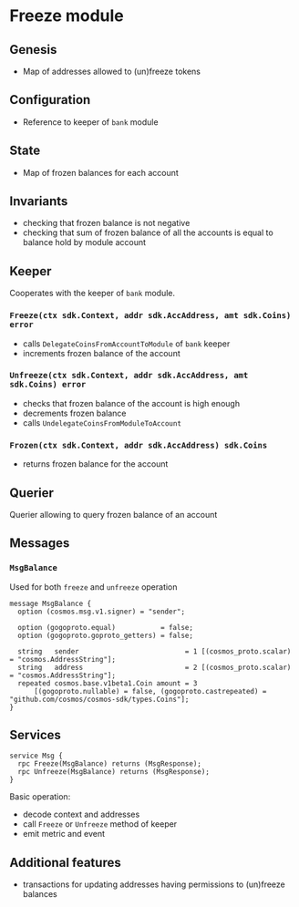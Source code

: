 # Freeze module

## Genesis

* Map of addresses allowed to (un)freeze tokens

## Configuration

* Reference to keeper of `bank` module

## State

* Map of frozen balances for each account

## Invariants

* checking that frozen balance is not negative
* checking that sum of frozen balance of all the accounts is equal to balance hold by module account

## Keeper

Cooperates with the keeper of `bank` module.

### `Freeze(ctx sdk.Context, addr sdk.AccAddress, amt sdk.Coins) error`

* calls `DelegateCoinsFromAccountToModule` of `bank` keeper
* increments frozen balance of the account

### `Unfreeze(ctx sdk.Context, addr sdk.AccAddress, amt sdk.Coins) error`

* checks that frozen balance of the account is high enough
* decrements frozen balance
* calls `UndelegateCoinsFromModuleToAccount`

### `Frozen(ctx sdk.Context, addr sdk.AccAddress) sdk.Coins`

* returns frozen balance for the account

## Querier

Querier allowing to query frozen balance of an account

## Messages

### `MsgBalance`

Used for both `freeze` and `unfreeze` operation

```
message MsgBalance {
  option (cosmos.msg.v1.signer) = "sender";

  option (gogoproto.equal)           = false;
  option (gogoproto.goproto_getters) = false;

  string   sender                          = 1 [(cosmos_proto.scalar) = "cosmos.AddressString"];
  string   address                         = 2 [(cosmos_proto.scalar) = "cosmos.AddressString"];
  repeated cosmos.base.v1beta1.Coin amount = 3
      [(gogoproto.nullable) = false, (gogoproto.castrepeated) = "github.com/cosmos/cosmos-sdk/types.Coins"];
}
```

## Services

```
service Msg {
  rpc Freeze(MsgBalance) returns (MsgResponse);
  rpc Unfreeze(MsgBalance) returns (MsgResponse);
}
```

Basic operation:
* decode context and addresses
* call `Freeze` or `Unfreeze` method of keeper
* emit metric and event

## Additional features
* transactions for updating addresses having permissions to (un)freeze balances